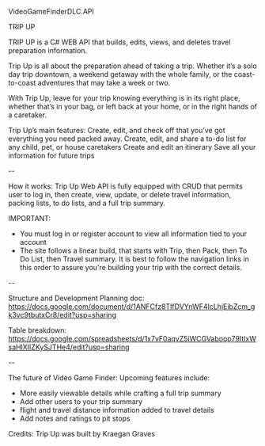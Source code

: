 VideoGameFinderDLC.API

TRIP UP 

TRIP UP is a C# WEB API that builds, edits, views, and deletes travel preparation information. 

Trip Up is all about the preparation ahead of taking a trip.  Whether it’s a solo day trip downtown, a weekend getaway with the whole family, or the coast-to-coast adventures that may take a week or two. 

With Trip Up, leave for your trip knowing everything is in its right place, whether that’s in your bag, or left back at your home, or in the right hands of a caretaker. 

Trip Up’s main features: 
Create, edit, and check off that you’ve got everything you need packed away. 
Create, edit, and share a to-do list for any child, pet, or house caretakers 
Create and edit an itinerary 
Save all your information for future trips 


--

How it works:
Trip Up Web API is fully equipped with CRUD that permits user to log in, then create, view, update, or delete travel information, packing lists, to do lists, and a full trip summary.

IMPORTANT: 
- You must log in or register account to view all information tied to your account 
- The site follows a linear build, that starts with Trip, then Pack, then To Do List, then Travel summary.  It is best to follow the navigation links in this order to assure you're building
your trip with the correct details. 


--

Structure and Development
Planning doc: https://docs.google.com/document/d/1ANFCfz8TIfDVYnWF4IcLhjEibZcm_gk3vc9tbutxCr8/edit?usp=sharing

Table breakdown: https://docs.google.com/spreadsheets/d/1x7vF0aqvZ5iWCGVaboop79ItlxWsaHlXIIZKySJTHe4/edit?usp=sharing

--

The future of Video Game Finder:
Upcoming features include:

- More easily viewable details while crafting a full trip summary 
- Add other users to your trip summary
- flight and travel distance information added to travel details
- Add notes and ratings to pit stops

Credits:
Trip Up was built by Kraegan Graves
